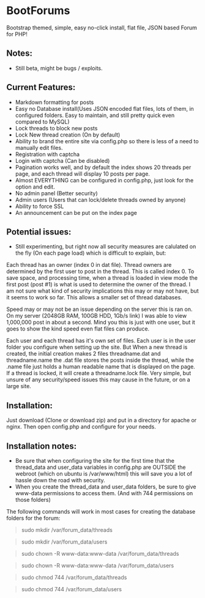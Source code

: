 # BootForums
Bootstrap themed, simple, easy no-click install, flat file, JSON based Forum for PHP!

## Notes:
- Still beta, might be bugs / exploits.

## Current Features:
- Markdown formatting for posts
- Easy no Database install(Uses JSON encoded flat files, lots of them, in configured folders. Easy to maintain, and still pretty quick even compared to MySQL)
- Lock threads to block new posts
- Lock New thread creation (On by default)
- Ability to brand the entire site via config.php so there is less of a need to manually edit files.
- Registration with captcha
- Login with captcha (Can be disabled)
- Pagination works well, and by default the index shows 20 threads per page, and each thread will display 10 posts per page.
- Almost EVERYTHING can be configured in config.php, just look for the option and edit.
- No admin panel (Better security)
- Admin users (Users that can lock/delete threads owned by anyone)
- Ability to force SSL
- An announcement can be put on the index page

## Potential issues:
- Still experimenting, but right now all security measures are calulated on the fly (On each page load) which is difficult to explain, but:

Each thread has an owner (index 0 in dat file). Thread owners are determined by the first user to post in the thread. This is called index 0. To save space, and processing time, when a thread is loaded in view mode
the first post (post #1) is what is used to determine the owner of the thread. I am not sure what kind of security implications this may or may not have, but it seems to work so far. This allows a smaller set of thread
databases.

Speed may or may not be an issue depending on the server this is ran on. On my server (2048GB RAM, 100GB HDD, 1Gb/s link) I was able to view 1,000,000 post in about a second. Mind you this is just with one user, but 
it goes to show the kind speed even flat files can produce.

Each user and each thread has it's own set of files. Each user is in the user folder you configure when setting up the site. But When a new thread is created, the initial creation makes 2 files threadname.dat and threadname.name
the .dat file stores the posts inside the thread, while the .name file just holds a human readable name that is displayed on the page. If a thread is locked, it will create a threadname.lock file. Very simple, but unsure 
of any security/speed issues this may cause in the future, or on a large site.

## Installation:
Just download (Clone or download zip) and put in a directory for apache or nginx. Then open config.php and configure for your needs.

## Installation notes:
- Be sure that when configuring the site for the first time that the thread_data and user_data variables in config.php are OUTSIDE the webroot (which on ubuntu is /var/www/html) this will save you a lot of hassle down the road with security. 
- When you create the thread_data and user_data folders, be sure to give www-data permissions to access them. (And with 744 permissions on those folders)


The following commands will work in most cases for creating the database folders for the forum:

> sudo mkdir /var/forum_data/threads

> sudo mkdir /var/forum_data/users

> sudo chown -R www-data:www-data /var/forum_data/threads

> sudo chown -R www-data:www-data /var/forum_data/users

> sudo chmod 744 /var/forum_data/threads

> sudo chmod 744 /var/forum_data/users


